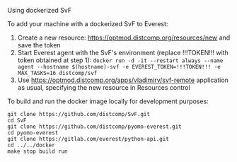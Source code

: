 Using dockerized SvF

To add your machine with a dockerized SvF to Everest:
 1. Create a new resource: https://optmod.distcomp.org/resources/new and save the token
 2. Start Everest agent with the SvF's environment (replace !!!TOKEN!!! with token obtained at step 1): `docker run -d -it --restart always --name agent --hostname $(hostname)-svf -e EVEREST_TOKEN=!!!TOKEN!!! -e MAX_TASKS=16 distcomp/svf`
 3. Use https://optmod.distcomp.org/apps/vladimirv/svf-remote application as usual, specifying the new resource in Resources control

To build and run the docker image locally for development purposes:
```
git clone https://github.com/distcomp/SvF.git
cd SvF
git clone https://github.com/distcomp/pyomo-everest.git
cd pyomo-everest
git clone https://gitlab.com/everest/python-api.git
cd ../../docker
make stop build run
```
